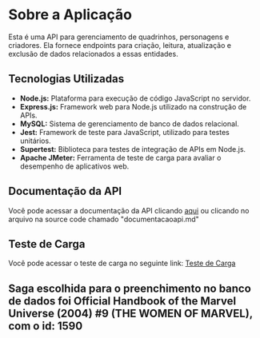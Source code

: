 <h1>Sobre a Aplicação</h1>
<p>Esta é uma API para gerenciamento de quadrinhos, personagens e criadores. Ela fornece endpoints para criação, leitura, atualização e exclusão de dados relacionados a essas entidades.</p>
<h2>Tecnologias Utilizadas</h2>
<ul>
    <li><strong>Node.js:</strong> Plataforma para execução de código JavaScript no servidor.</li>
    <li><strong>Express.js:</strong> Framework web para Node.js utilizado na construção de APIs.</li>
    <li><strong>MySQL:</strong> Sistema de gerenciamento de banco de dados relacional.</li>
    <li><strong>Jest:</strong> Framework de teste para JavaScript, utilizado para testes unitários.</li>
    <li><strong>Supertest:</strong> Biblioteca para testes de integração de APIs em Node.js.</li>
    <li><strong>Apache JMeter:</strong> Ferramenta de teste de carga para avaliar o desempenho de aplicativos web.</li>
</ul>
<h2>Documentação da API</h2>
<p>Você pode acessar a documentação da API clicando <a href="https://github.com/NathanLisandro/desafioProfissionalTrabalho/blob/main/documentacaoapi.md">aqui</a> ou clicando no arquivo na source code chamado "documentacaoapi.md"</p>

<h2>Teste de Carga</h2>
<p>Você pode acessar o teste de carga no seguinte link: <a href="https://docs.google.com/spreadsheets/d/10xLnsPFXG9kYOZmgjz2tXUTr5qpXuIO0SIkxT2O2MMY/edit?usp=sharing">Teste de Carga</a></p>

<h2>Saga escolhida para o preenchimento no banco de dados foi Official Handbook of the Marvel Universe (2004) #9 (THE WOMEN OF MARVEL), com o id: 1590<h2>
